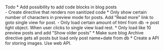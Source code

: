 Todo
	* Add possibility to add code blocks in blog posts	
		- Create directive that renders non sanitized code
	* Only show certain number of characters in preview mode for posts. Add "Read more" link to goto single view for post.
		- Only load certain amount of html from db -> post light object. When user clicks to single view load rest.
	* Only load like 10 preview posts and add "Show older posts"
	* Make sure blog Archive directive gets all posts but load only post name+date from db
	* Create a API for storing images. Use web API.